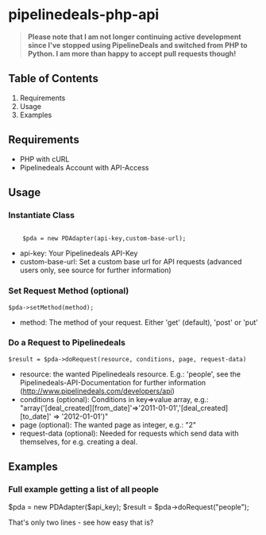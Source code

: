 pipelinedeals-php-api
=====================
> **Please note that I am not longer continuing active development since I've stopped using PipelineDeals and switched from PHP to Python. I am more than happy to accept pull requests though!**

Table of Contents
-----------------
<ol>
	<li>Requirements</li>
	<li>Usage</li>
	<li>Examples</li>
</ol>

Requirements
------------
<ul>
	<li>PHP with cURL</li>
	<li>Pipelinedeals Account with API-Access</li>
</ul>

Usage
-----
<h3>Instantiate Class</h3>
<code>
	$pda = new PDAdapter(api-key,custom-base-url);
</code>
<ul>
	<li>api-key: Your Pipelinedeals API-Key</li>
	<li>custom-base-url: Set a custom base url for API requests (advanced users only, see source for further information)</li>
</ul>

<h3>Set Request Method (optional)</h3>
<code>$pda->setMethod(method);</code>
<ul>
	<li>method: The method of your request. Either 'get' (default), 'post' or 'put'</li>
</ul>

<h3>Do a Request to Pipelinedeals</h3>
<code>$result = $pda->doRequest(resource, conditions, page, request-data)</code>
<ul>
	<li>resource: the wanted Pipelinedeals resource. E.g.: 'people', see the Pipelinedeals-API-Documentation for further information (<a href="http://www.pipelinedeals.com/developers/api">http://www.pipelinedeals.com/developers/api</a>)</li>
	<li>conditions (optional): Conditions in key=>value array, e.g.: "array('[deal_created][from_date]'=>'2011-01-01','[deal_created][to_date]' => '2012-01-01')"</li>
	<li>page (optional): The wanted page as integer, e.g.: "2"</li>
	<li>request-data (optional): Needed for requests which send data with themselves, for e.g. creating a deal.</li>
</ul>

Examples
--------
<h3>Full example getting a list of all people</h3>
	$pda = new PDAdapter($api_key);
	$result = $pda->doRequest("people");

That's only two lines - see how easy that is?
